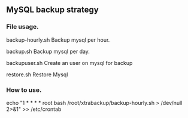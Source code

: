 ## MySQL backup strategy

### File usage.

backup-hourly.sh        Backup mysql per hour.

backup.sh               Backup mysql per day.

backupuser.sh           Create an user on mysql for backup

restore.sh              Restore Mysql

### How to use.
echo "1 * * * * root bash /root/xtrabackup/backup-hourly.sh > /dev/null 2>&1" >> /etc/crontab

